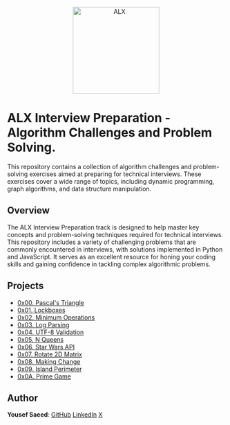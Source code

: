 <p align="center">
  <a href="https://www.alxafrica.com/">
    <img src="http://www.alxafrica.com/wp-content/uploads/2022/01/header-logo.png" width="200px" alt="ALX">
  </a>
</p>

# ALX Interview Preparation - Algorithm Challenges and Problem Solving.

This repository contains a collection of algorithm challenges and problem-solving exercises aimed at preparing for technical interviews.
These exercises cover a wide range of topics, including dynamic programming, graph algorithms, and data structure manipulation.

## Overview

The ALX Interview Preparation track is designed to help master key concepts and problem-solving techniques required for technical interviews.
This repository includes a variety of challenging problems that are commonly encountered in interviews, with solutions implemented in Python and JavaScript.
It serves as an excellent resource for honing your coding skills and gaining confidence in tackling complex algorithmic problems.

## Projects

-   [0x00. Pascal's Triangle](./0x00-pascal_triangle/)
-   [0x01. Lockboxes](./0x01-lockboxes/)
-   [0x02. Minimum Operations](./0x02-minimum_operations/)
-   [0x03. Log Parsing](./0x03-log_parsing/)
-   [0x04. UTF-8 Validation](./0x04-utf8_validation/)
-   [0x05. N Queens](./0x05-nqueens/)
-   [0x06. Star Wars API](./0x06-starwars_api/)
-   [0x07. Rotate 2D Matrix](./0x07-rotate_2d_matrix/)
-   [0x08. Making Change](./0x08-making_change/)
-   [0x09. Island Perimeter](./0x09-island_perimeter/)
-   [0x0A. Prime Game](./0x0A-primegame/)

## Author

**Yousef Saeed**:
[GitHub](https://github.com/uosyph)
[LinkedIn](https://linkedin.com/in/uosyph)
[X](https://twitter.com/uosyph)
